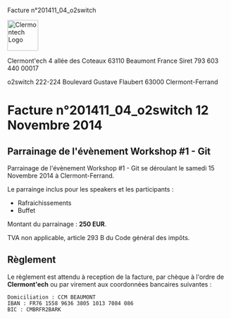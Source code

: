 <p class="invoice-number">Facture n°201411_04_o2switch</p>

<img class="left" width="70px" src="http://clermontech.org/images/clermontech_logo_200px.png" alt="Clermontech Logo" />

<p class="address-us">
<span class="address-title">Clermont'ech</span>
<span class="address-street">4 allée des Coteaux</span>
<span class="address-city">63110 Beaumont</span>
<span class="address-country">France</span>
<span class="address-extra">Siret 793 603 440 00017</span>
</p>

<p class="address-client">
<span class="address-title">o2switch</span>
<span class="address-street">222-224 Boulevard Gustave Flaubert</span>
<span class="address-city">63000 Clermont-Ferrand</span>
</p>

<h1 class="invoice-title">
Facture n°201411_04_o2switch 12 Novembre 2014
</h1>


## Parrainage de l'évènement Workshop #1 - Git

Parrainage de l'évènement Workshop #1 - Git se déroulant le samedi 15 Novembre
2014 à Clermont-Ferrand.

Le parrainge inclus pour les speakers et les participants :

* Rafraichissements 
* Buffet

Montant du parrainage : **250 EUR**.

TVA non applicable, article 293 B du Code général des impôts.


## Règlement

Le règlement est attendu à reception de la facture, par chèque à l'ordre de
**Clermont'ech** ou par virement aux coordonnées bancaires suivantes :

	Domiciliation : CCM BEAUMONT
	IBAN : FR76 1558 9636 3805 1013 7084 086
	BIC : CMBRFR2BARK
